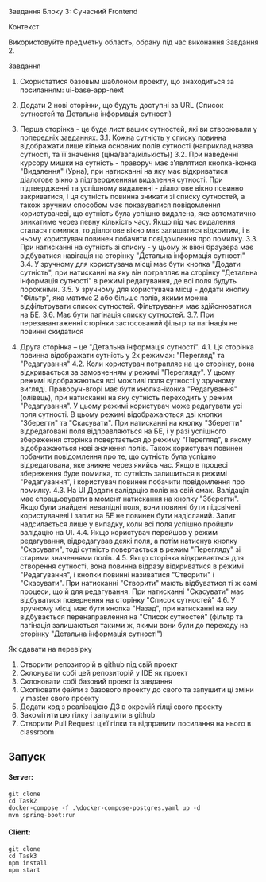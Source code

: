 Завдання Блоку 3: Сучасний Frontend

Контекст

Використовуйте предметну область, обрану під час виконання Завдання 2. 

Завдання

1. Скористатися базовым шаблоном проекту, що знаходиться за посиланням: ui-base-app-next

2. Додати 2 новi сторiнки, що будуть доступнi за URL (Список сутностей та Детальна інформація сутності)

3. Перша сторiнка - це буде лист ваших сутностей, якi ви створювали у попереднiх завданнях.
	3.1. Кожна сутність у списку повинна відображати лише кілька основних полів сутності (наприклад назва сутності, та її значення (ціна/вага/кількість))
	3.2. При наведенні курсору мишки на сутність - праворуч має з'являтися кнопка-іконка "Видалення" (Урна), при натисканні на яку має відкриватися діалогове вікно з підтвердженням видалення сутності. При підтвердженні та успішному видаленні - діалогове вікно повинно закриватися, і ця сутність повинна зникати зі списку сутностей, а також зручним способом має показуватися повідомлення користувачеві, що сутність була успішно видалена, яке автоматично зникатиме через певну кількість часу. Якщо під час видалення сталася помилка, то діалогове вікно має залишатися відкритим, і в ньому користувач повинен побачити повідомлення про помилку.
	3.3. При натисканні на сутність зі списку - у цьому ж вікні браузера має відбуватися навігація на сторінку "Детальна інформація сутності"
	3.4. У зручному для користувача місці має бути кнопка "Додати сутність", при натисканні на яку він потрапляє на сторінку "Детальна інформація сутності" в режимі редагування, де всі поля будуть порожніми.
	3.5. У зручному для користувача місці - додати кнопку "Фільтр", яка матиме 2 або більше полів, якими можна відфільтрувати список сутностей. Фільтрування має здійснюватися на БЕ.
	3.6. Має бути пагінація списку сутностей.
	3.7. При перезавантаженні сторінки застосований фільтр та пагінація не повинні скидатися

4. Друга сторінка – це "Детальна інформація сутності".
	4.1. Ця сторінка повинна відображати сутність у 2х режимах: "Перегляд" та "Редагування"
	4.2. Коли користувач потрапляє на цю сторінку, вона відкривається за замовченням у режимі "Перегляду". У цьому режимі відображаються всі можливі поля сутності у зручному вигляді. Праворуч-вгорі має бути кнопка-іконка "Редагування" (олівець), при натисканні на яку сутність переходить у режим "Редагування". У цьому режимі користувач може редагувати усі поля сутності. В цьому режимі відображаються дві кнопки "Зберегти" та "Скасувати". При натисканні на кнопку "Зберегти" відредаговані поля відправляються на БЕ, і у разі успішного збереження сторінка повертається до режиму "Перегляд", в якому відображаються нові значення полів. Також користувач повинен побачити повідомлення про те, що сутність була успішно відредагована, яке зникне через якийсь час. Якщо в процесі збереження буде помилка, то сутність залишиться в режимі "Редагування", і користувач повинен побачити повідомлення про помилку.
	4.3. На UI Додати валідацію полів на свій смак. Валідація має спрацьовувати в момент натискання на кнопку "Зберегти". Якщо були знайдені невалідні поля, вони повинні бути підсвічені користувачеві і запит на БЕ не повинен бути надісланий. Запит надсилається лише у випадку, коли всі поля успішно пройшли валідацію на UI.
	4.4. Якщо користувач перейшов у режим редагування, відредагував деякі поля, а потім натиснув кнопку "Скасувати", тоді сутність повертається в режим "Перегляду" зі старими значеннями полів.
	4.5. Якщо сторінка відкривається для створення сутності, вона повинна відразу відкриватися в режимі "Редагування", і кнопки повинні називатися "Створити" і "Скасувати". При натисканні "Створити" мають відбуватися тi ж самі процеси, що й для редагування. При натисканні "Скасувати" має відбуватися повернення на сторінку "Список сутностей"
	4.6. У зручному місці має бути кнопка "Назад", при натисканні на яку відбувається перенаправлення на "Список сутностей" (фiльтр та пагiнацiя залишаються такими ж, якими вони були до переходу на сторiнку "Детальна iнформацiя сутностi")

Як сдавати на перевiрку

1. Створити репозиторій в github під свій проект
2. Склонувати собі цей репозиторій у IDE як проект
3. Склоновати собі базовий проект із завдання
4. Скопіювати файли з базового проекту до свого та запушити цi змiни у master свого проекту
5. Додати код з реалізацією ДЗ в окремій гілці свого проекту
6. Закомітити цю гілку і запушити в github
7. Створити Pull Request цієї гілки та відправити посилання на нього в classroom

## Запуск
#### Server:
```console
git clone
cd Task2
docker-compose -f .\docker-compose-postgres.yaml up -d
mvn spring-boot:run
```  
#### Client:
```
git clone
cd Task3
npm install
npm start
```